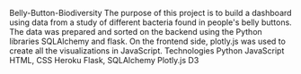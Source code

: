 Belly-Button-Biodiversity
The purpose of this project is to build a dashboard using data from a study of different bacteria found in people's belly buttons. The data was prepared and sorted on the backend using the Python libraries SQLAlchemy and flask. On the frontend side, plotly.js was used to create all the visualizations in JavaScript.
Technologies
Python
JavaScript
HTML, CSS
Heroku
Flask, SQLAlchemy
Plotly.js
D3
